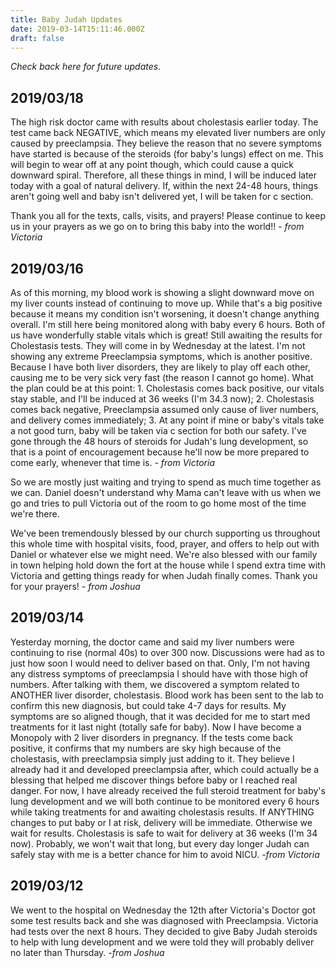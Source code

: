 ```yaml
---
title: Baby Judah Updates
date: 2019-03-14T15:11:46.000Z
draft: false
---
```

_Check back here for future updates._

## 2019/03/18

The high risk doctor came with results about cholestasis earlier today. The test came back NEGATIVE, which means my elevated liver numbers are only caused by preeclampsia. They believe the reason that no severe symptoms have started is because of the steroids (for baby's lungs) effect on me. This will begin to wear off at any point though, which could cause a quick downward spiral. Therefore, all these things in mind, I will be induced later today with a goal of natural delivery. If, within the next 24-48 hours, things aren't going well and baby isn't delivered yet, I will be taken for c section.

Thank you all for the texts, calls, visits, and prayers! Please continue to keep us in your prayers as we go on to bring this baby into the world!! - _from Victoria_

## 2019/03/16

As of this morning, my blood work is showing a slight downward move on my liver counts instead of continuing to move up. While that's a big positive because it means my condition isn't worsening, it doesn't change anything overall. I'm still here being monitored along with baby every 6 hours. Both of us have wonderfully stable vitals which is great! Still awaiting the results for Cholestasis tests. They will come in by Wednesday at the latest. I'm not showing any extreme Preeclampsia symptoms, which is another positive. Because I have both liver disorders, they are likely to play off each other, causing me to be very sick very fast (the reason I cannot go home). What the plan could be at this point: 1. Cholestasis comes back positive, our vitals stay stable, and I'll be induced at 36 weeks (I'm 34.3 now); 2. Cholestasis comes back negative, Preeclampsia assumed only cause of liver numbers, and delivery comes immediately; 3. At any point if mine or baby's vitals take a not good turn, baby will be taken via c section for both our safety. I've gone through the 48 hours of steroids for Judah's lung development, so that is a point of encouragement because he'll now be more prepared to come early, whenever that time is. _\- from Victoria_

So we are mostly just waiting and trying to spend as much time together as we can. Daniel doesn't understand why Mama can't leave with us when we go and tries to pull Victoria out of the room to go home most of the time we're there. 

We've been tremendously blessed by our church supporting us throughout this whole time with hospital visits, food, prayer, and offers to help out with Daniel or whatever else we might need. We're also blessed with our family in town helping hold down the fort at the house while I spend extra time with Victoria and getting things ready for when Judah finally comes. Thank you for your prayers! _\- from Joshua_

## 2019/03/14

Yesterday morning, the doctor came and said my liver numbers were continuing to rise (normal 40s) to over 300 now. Discussions were had as to just how soon I would need to deliver based on that. Only, I'm not having any distress symptoms of preeclampsia I should have with those high of numbers. After talking with them, we discovered a symptom related to ANOTHER liver disorder, cholestasis. Blood work has been sent to the lab to confirm this new diagnosis, but could take 4-7 days for results. My symptoms are so aligned though, that it was decided for me to start med treatments for it last night (totally safe for baby). Now I have become a Monopoly with 2 liver disorders in pregnancy. If the tests come back positive, it confirms that my numbers are sky high because of the cholestasis, with preeclampsia simply just adding to it. They believe I already had it and developed preeclampsia after, which could actually be a blessing that helped me discover things before baby or I reached real danger. For now, I have already received the full steroid treatment for baby's lung development and we will both continue to be monitored every 6 hours while taking treatments for and awaiting cholestasis results. If ANYTHING changes to put baby or I at risk, delivery will be immediate. Otherwise we wait for results. Cholestasis is safe to wait for delivery at 36 weeks (I'm 34 now). Probably, we won't wait that long, but every day longer Judah can safely stay with me is a better chance for him to avoid NICU. _\-from Victoria_

## 2019/03/12

We went to the hospital on Wednesday the 12th after Victoria's Doctor got some test results back and she was diagnosed with Preeclampsia. Victoria had tests over the next 8 hours. They decided to give Baby Judah steroids to help with lung development and we were told they will probably deliver no later than Thursday. -_from Joshua_
